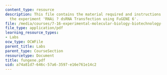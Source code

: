 ```yaml
---
content_type: resource
description: This file contains the material required and instructions to carry out
  the experiment 'RNAi ? dsRNA Transfection using FuGENE 6'.
file: /media/courses/7-16-experimental-molecular-biology-biotechnology-ii-spring-2005/a74a81d7646c57a63597e16e761e14c2_fungene.pdf
file_type: application/pdf
learning_resource_types:
- Labs
ocw_type: OCWFile
parent_title: Labs
parent_type: CourseSection
resourcetype: Document
title: fungene.pdf
uid: a74a81d7-646c-57a6-3597-e16e761e14c2
---
```

